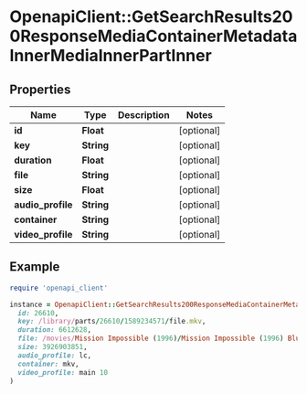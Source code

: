 # OpenapiClient::GetSearchResults200ResponseMediaContainerMetadataInnerMediaInnerPartInner

## Properties

| Name | Type | Description | Notes |
| ---- | ---- | ----------- | ----- |
| **id** | **Float** |  | [optional] |
| **key** | **String** |  | [optional] |
| **duration** | **Float** |  | [optional] |
| **file** | **String** |  | [optional] |
| **size** | **Float** |  | [optional] |
| **audio_profile** | **String** |  | [optional] |
| **container** | **String** |  | [optional] |
| **video_profile** | **String** |  | [optional] |

## Example

```ruby
require 'openapi_client'

instance = OpenapiClient::GetSearchResults200ResponseMediaContainerMetadataInnerMediaInnerPartInner.new(
  id: 26610,
  key: /library/parts/26610/1589234571/file.mkv,
  duration: 6612628,
  file: /movies/Mission Impossible (1996)/Mission Impossible (1996) Bluray-1080p.mkv,
  size: 3926903851,
  audio_profile: lc,
  container: mkv,
  video_profile: main 10
)
```

